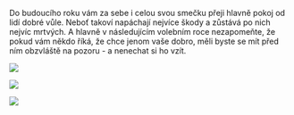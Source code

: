 <!-- dcterms:title = PF 2021 -->
<!-- dcterms:abstract = Do budoucího roku vám za sebe i celou svou smečku přeji hlavně pokoj od lidí dobré vůle. Neboť takoví napáchají nejvíce škody a zůstává po nich nejvíc mrtvých. A hlavně v následujícím volebním roce nezapomeňte, že pokud vám někdo říká, že chce jenom vaše dobro, měli byste se mít před ním obzvláště na pozoru - a nenechat si ho vzít. -->
<!-- dcterms:creator = Michal Altair Valášek -->
<!-- x4w:pictureUrl = /perex-pictures/20210101-pf.jpg -->
<!-- x4w:pictureWidth = 150 -->
<!-- x4w:pictureHeight = 150 -->
<!-- x4w:category = Lidé a jiná zvěř -->
<!-- dcterms:dateAccepted = 2021-01-01T00:00:00 -->

Do budoucího roku vám za sebe i celou svou smečku přeji hlavně pokoj od lidí dobré vůle. Neboť takoví napáchají nejvíce škody a zůstává po nich nejvíc mrtvých. A hlavně v následujícím volebním roce nezapomeňte, že pokud vám někdo říká, že chce jenom vaše dobro, měli byste se mít před ním obzvláště na pozoru - a nenechat si ho vzít.

![](https://www.cdn.altairis.cz/Blog/2021/20210101-pf-altair.jpg)

![](https://www.cdn.altairis.cz/Blog/2021/20210101-pf-selmira.jpg)

![](https://www.cdn.altairis.cz/Blog/2021/20210101-pf-vita.jpg)